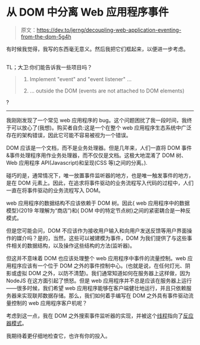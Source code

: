 # 从 DOM 中分离 Web 应用程序事件

> 原文：<https://dev.to/jerng/decoupling-web-application-eventing-from-the-dom-5g4h>

有时候我觉得，我写的东西毫无意义。然后我把它们框起来，以便进一步考虑。

## 

TL；大卫:你们能告诉我一些项目吗？

> 1.  Implement "event" and "event listener" ...
> 
> 2.  ... outside the DOM (events are not attached to DOM elements)

?

* * *

我刚刚发现了一个常见 web 应用程序的 bug。这个问题困扰了我一段时间，我终于可以放心了(我想)。购买者自负:这是一个在整个 web 应用程序生态系统中广泛存在的架构错误，因此它可能不容易被视为一个错误。

DOM 应该是一个文档，而不是业务处理器。但是几年来，人们一直将 DOM 事件&事件处理程序用作业务处理器，而不仅仅是文档。这极大地混淆了 DOM 树、Web 应用程序 API(Javascript)和呈现(CSS 等)之间的分离。).

碰巧的是，通常情况下，唯一放置事件监听器的地方，也是唯一触发事件的地方，是在 DOM 元素上。因此，在追求将事件驱动的业务流程写入代码的过程中，人们一直在将事件驱动的业务流程写入 DOM。

web 应用程序的数据结构不应该依赖于 DOM 树。因此{ web 应用程序中的数据模型}(2019 年理解为“商店”)和{ DOM 中的特定节点树}之间的紧密耦合是一种反模式。

但是您可能会问，DOM 不应该作为接收用户输入和向用户发送反馈等用户界面操作的媒介吗？是的，当然，这些可以被建模为事件，DOM 为我们提供了与这些事件相关的数据结构，以及操作这些结构的方法(监听器)。

但这并不意味着 DOM 也应该处理整个 web 应用程序中事件的流量控制。web 应用程序应该有一个位于 DOM 之外的事件控制中心。(也就是说，在任何灯光、阴影或虚拟 DOM 之外，以防不清楚)。我们通常知道如何在服务器上这样做，因为 NodeJS 在这方面引起了愤怒。但是 web 应用程序并不总是应该在服务器上运行——很多时候，我们希望 web 应用程序能够在客户端健壮地运行，并且只依赖服务器来实现联邦数据存储。那么，我们如何着手编写在 DOM 之外具有事件驱动流量控制的 web 应用程序客户机呢？

考虑到这一点，我在 DOM 之外搜索事件监听器的实现，并被这个[线程](https://stackoverflow.com/questions/15308371/custom-events-model-without-using-dom-events-in-javascript)指向了[反应器模式](https://subscription.packtpub.com/book/web_development/9781783287314/1/ch01lvl1sec09/the-reactor-pattern)。

我期待着更仔细地检查它，也许有你的投入。